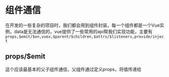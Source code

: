 # 组件通信

在开发的一些复杂的项目时，我们都会用到组件封装，每一个组件都是一个Vue实例，data是无法通信的，vue提供了一些常用的api帮我们实现功能，主要有`props,$emit/$on,vuex,$parent/$children,$attrs/$listeners,provide/inject`

## props/$emit

这个应该最基本的父子组件通信，父组件通过定义props，将值传递给

